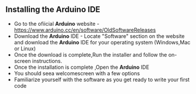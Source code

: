 ## Installing the Arduino IDE

- Go to the ofiicial **Arduino** website - https://www.arduino.cc/en/software/OldSoftwareReleases
- Download the **Arduino** IDE - Locate "Software" section on the website and download the **Arduino** IDE for your operating system (Windows,Mac or Linux)
- Once the download is complete,Run the installer and follow the on-screen instructions.
- Once the installation is complete ,Open the **Arduino** IDE
- You should seea welcomescreen with a few options
- Familiarize yourself with the software as you get ready to write your first code